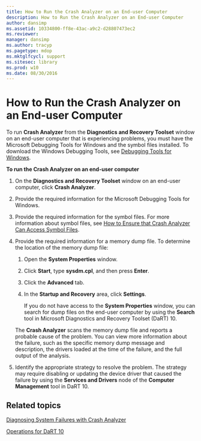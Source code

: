 ```yaml
---
title: How to Run the Crash Analyzer on an End-user Computer
description: How to Run the Crash Analyzer on an End-user Computer
author: dansimp
ms.assetid: 10334800-ff8e-43ac-a9c2-d28807473ec2
ms.reviewer: 
manager: dansimp
ms.author: tracyp
ms.pagetype: mdop
ms.mktglfcycl: support
ms.sitesec: library
ms.prod: w10
ms.date: 08/30/2016
---
```



# How to Run the Crash Analyzer on an End-user Computer


To run **Crash Analyzer** from the **Diagnostics and Recovery Toolset** window on an end-user computer that is experiencing problems, you must have the Microsoft Debugging Tools for Windows and the symbol files installed. To download the Windows Debugging Tools, see [Debugging Tools for Windows](https://go.microsoft.com/fwlink/?LinkId=266248).

**To run the Crash Analyzer on an end-user computer**

1.  On the **Diagnostics and Recovery Toolset** window on an end-user computer, click **Crash Analyzer**.

2.  Provide the required information for the Microsoft Debugging Tools for Windows.

3.  Provide the required information for the symbol files. For more information about symbol files, see [How to Ensure that Crash Analyzer Can Access Symbol Files](how-to-ensure-that-crash-analyzer-can-access-symbol-files-dart-10.md).

4.  Provide the required information for a memory dump file. To determine the location of the memory dump file:

    1.  Open the **System Properties** window.

    2.  Click **Start**, type **sysdm.cpl**, and then press **Enter**.

    3.  Click the **Advanced** tab.

    4.  In the **Startup and Recovery** area, click **Settings**.

        If you do not have access to the **System Properties** window, you can search for dump files on the end-user computer by using the **Search** tool in Microsoft Diagnostics and Recovery Toolset (DaRT) 10.

    The **Crash Analyzer** scans the memory dump file and reports a probable cause of the problem. You can view more information about the failure, such as the specific memory dump message and description, the drivers loaded at the time of the failure, and the full output of the analysis.

5.  Identify the appropriate strategy to resolve the problem. The strategy may require disabling or updating the device driver that caused the failure by using the **Services and Drivers** node of the **Computer Management** tool in DaRT 10.

## Related topics


[Diagnosing System Failures with Crash Analyzer](diagnosing-system-failures-with-crash-analyzer-dart-10.md)

[Operations for DaRT 10](operations-for-dart-10.md)

 

 





